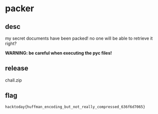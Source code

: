 # packer

## desc
my secret documents have been packed! no one will be able to retrieve it right?

**WARNING: be careful when executing the pyc files!**

## release
chall.zip

## flag
```hacktoday{huffman_encoding_but_not_really_compressed_636f6d7065}```